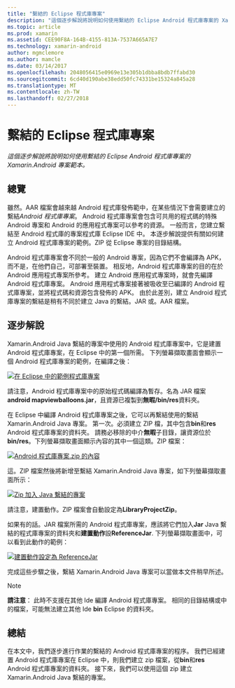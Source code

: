 ```yaml
---
title: "繫結的 Eclipse 程式庫專案"
description: "這個逐步解說將說明如何使用繫結的 Eclipse Android 程式庫專案的 Xamarin.Android 專案範本。"
ms.topic: article
ms.prod: xamarin
ms.assetid: CEE90F8A-164B-4155-813A-7537A665A7E7
ms.technology: xamarin-android
author: mgmclemore
ms.author: mamcle
ms.date: 03/14/2017
ms.openlocfilehash: 2048056415e0969e13e305b1dbba8bdb7ffabd30
ms.sourcegitcommit: 6cd40d190abe38edd50fc74331be15324a845a28
ms.translationtype: MT
ms.contentlocale: zh-TW
ms.lasthandoff: 02/27/2018
---
```

# <a name="binding-an-eclipse-library-project"></a>繫結的 Eclipse 程式庫專案

_這個逐步解說將說明如何使用繫結的 Eclipse Android 程式庫專案的 Xamarin.Android 專案範本。_

<a name=overview />

## <a name="overview"></a>總覽

雖然。AAR 檔案會越來越 Android 程式庫發佈範中，在某些情況下會需要建立的繫結*Android 程式庫專案*。 Android 程式庫專案會包含可共用的程式碼的特殊 Android 專案和 Android 的應用程式專案可以參考的資源。 一般而言，您建立繫結至 Android 程式庫的專案程式庫 Eclipse IDE 中。
本逐步解說提供有關如何建立 Android 程式庫專案的範例。ZIP 從 Eclipse 專案的目錄結構。

Android 程式庫專案會不同於一般的 Android 專案，因為它們不會編譯為 APK，而不是，在他們自己，可部署至裝置。 相反地，Android 程式庫專案的目的在於 Android 應用程式專案所參考。 建立 Android 應用程式專案時，就會先編譯 Android 程式庫專案。 Android 應用程式專案接著被吸收至已編譯的 Android 程式庫專案，並將程式碼和資源包含發佈的 APK。 由於此差別，建立 Android 程式庫專案的繫結是稍有不同於建立 Java 的繫結。JAR 或。AAR 檔案。


<a name="Walkthrough" />

## <a name="walkthrough"></a>逐步解說

Xamarin.Android Java 繫結的專案中使用的 Android 程式庫專案中，它是建置 Android 程式庫專案，在 Eclipse 中的第一個所需。 下列螢幕擷取畫面會顯示一個 Android 程式庫專案的範例，在編譯之後： 

[ ![在 Eclipse 中的範例程式庫專案](binding-a-library-project-images/build-lib-in-eclipse.png)](binding-a-library-project-images/build-lib-in-eclipse.png)

請注意，Android 程式庫專案中的原始程式碼編譯為暫存。名為 JAR 檔案**android mapviewballoons.jar**，且資源已複製到**無暇/bin/res**資料夾。 

在 Eclipse 中編譯 Android 程式庫專案之後，它可以再繫結使用的繫結 Xamarin.Android Java 專案。 第一次。必須建立 ZIP 檔，其中包含**bin**和**res** Android 程式庫專案的資料夾。 請務必移除的中介**無暇**子目錄，讓資源位於**bin/res**。下列螢幕擷取畫面顯示內容的其中一個這類。ZIP 檔案： 

[ ![Android 程式庫專案.zip 的內容](binding-a-library-project-images/contents-of-zip-file.png)](binding-a-library-project-images/contents-of-zip-file.png)

這。ZIP 檔案然後將新增至繫結 Xamarin.Android Java 專案，如下列螢幕擷取畫面所示：

[ ![Zip 加入 Java 繫結的專案](binding-a-library-project-images/zip-in-binding-project.png)](binding-a-library-project-images/zip-in-binding-project.png)

請注意，建置動作。ZIP 檔案會自動設定為**LibraryProjectZip**。

如果有的話。JAR 檔案所需的 Android 程式庫專案，應該將它們加入**Jar** Java 繫結的程式庫專案的資料夾和**建置動作**設**ReferenceJar**. 下列螢幕擷取畫面中，可以看到此動作的範例： 

[ ![建置動作設定為 ReferenceJar](binding-a-library-project-images/set-to-referencejar.png)](binding-a-library-project-images/set-to-referencejar.png)

完成這些步驟之後，繫結 Xamarin.Android Java 專案可以當做本文件稍早所述。

> [!NOTE]
> **請注意**： 此時不支援在其他 Ide 編譯 Android 程式庫專案。 相同的目錄結構或中的檔案，可能無法建立其他 Ide **bin** Eclipse 的資料夾。 

<a name="Summary" /> 

## <a name="summary"></a>總結

在本文中，我們逐步進行作業的繫結的 Android 程式庫專案的程序。 我們已經建置 Android 程式庫專案在 Eclipse 中，則我們建立 zip 檔案，從**bin**和**res** Android 程式庫專案的資料夾。 接下來，我們可以使用這個 zip 建立 Xamarin.Android Java 繫結的專案。 

